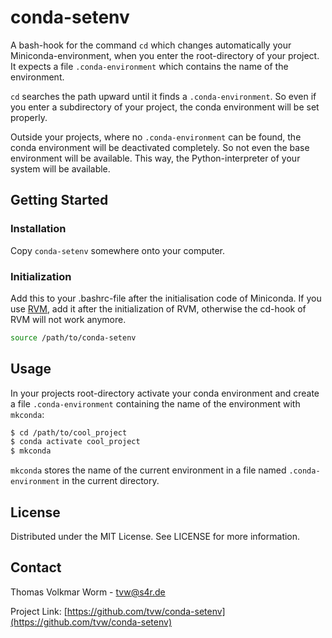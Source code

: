 # conda-setenv

A bash-hook for the command `cd` which changes automatically your
Miniconda-environment, when you enter the root-directory of your
project. It expects a file `.conda-environment` which contains the
name of the environment.

`cd` searches the path upward until it finds a `.conda-environment`.
So even if you enter a subdirectory of your project, the conda
environment will be set properly.

Outside your projects, where no `.conda-environment` can be found, the
conda environment will be deactivated completely. So not even the base
environment will be available. This way, the Python-interpreter of
your system will be available.

## Getting Started

### Installation

Copy `conda-setenv` somewhere onto your computer.

### Initialization

Add this to your .bashrc-file after the initialisation code of
Miniconda. If you use [RVM](https://rvm.io), add it after the
initialization of RVM, otherwise the cd-hook of RVM will not work
anymore.

```sh
source /path/to/conda-setenv
```

## Usage

In your projects root-directory activate your conda environment and
create a file `.conda-environment` containing the name of the
environment with `mkconda`:

```sh
$ cd /path/to/cool_project
$ conda activate cool_project
$ mkconda
```

`mkconda` stores the name of the current environment in a file named
`.conda-environment` in the current directory.

## License

Distributed under the MIT License. See LICENSE for more information.

## Contact

Thomas Volkmar Worm - tvw@s4r.de

Project Link: [https://github.com/tvw/conda-setenv](https://github.com/tvw/conda-setenv)
